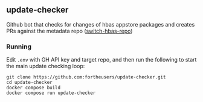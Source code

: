 ## update-checker
Github bot that checks for changes of hbas appstore packages and creates PRs against the metadata repo ([switch-hbas-repo](https://github.com/fortheusers/switch-hbas-repo))

### Running
Edit `.env` with GH API key and target repo, and then run the following to start the main update checking loop:

```
git clone https://github.com:fortheusers/update-checker.git
cd update-checker
docker compose build
docker compose run update-checker
```
